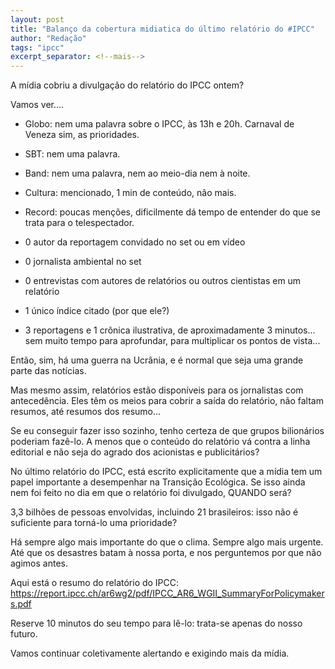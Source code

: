 ```yaml
---
layout: post
title: "Balanço da cobertura midiatica do último relatório do #IPCC"
author: "Redação"
tags: "ipcc"
excerpt_separator: <!--mais-->
---
```


A mídia cobriu a divulgação do relatório do IPCC ontem?

Vamos ver....

<!--mais-->

- Globo: nem uma palavra sobre o IPCC, às 13h e 20h. Carnaval de Veneza sim, as prioridades.
- SBT: nem uma palavra.
- Band: nem uma palavra, nem ao meio-dia nem à noite.
- Cultura: mencionado, 1 min de conteúdo, não mais.
- Record: poucas menções, dificilmente dá tempo de entender do que se trata para o telespectador.

- 0 autor da reportagem convidado no set ou em vídeo
- 0 jornalista ambiental no set
- 0 entrevistas com autores de relatórios ou outros cientistas em um relatório

- 1 único índice citado (por que ele?)
- 3 reportagens e 1 crônica ilustrativa, de aproximadamente 3 minutos... sem muito tempo para aprofundar, para multiplicar os pontos de vista...

Então, sim, há uma guerra na Ucrânia, e é normal que seja uma grande parte das notícias.

Mas mesmo assim, relatórios estão disponíveis para os jornalistas com antecedência. Eles têm os meios para cobrir a saída do relatório, não faltam resumos, até resumos dos resumo...

Se eu conseguir fazer isso sozinho, tenho certeza de que grupos bilionários poderiam fazê-lo. A menos que o conteúdo do relatório vá contra a linha editorial e não seja do agrado dos acionistas e publicitários?

No último relatório do IPCC, está escrito explicitamente que a mídia tem um papel importante a desempenhar na Transição Ecológica. Se isso ainda nem foi feito no dia em que o relatório foi divulgado, QUANDO será?

3,3 bilhões de pessoas envolvidas, incluindo 21 brasileiros: isso não é suficiente para torná-lo uma prioridade?

Há sempre algo mais importante do que o clima. Sempre algo mais urgente. Até que os desastres batam à nossa porta, e nos perguntemos por que não agimos antes.

Aqui está o resumo do relatório do IPCC: https://report.ipcc.ch/ar6wg2/pdf/IPCC_AR6_WGII_SummaryForPolicymakers.pdf

Reserve 10 minutos do seu tempo para lê-lo: trata-se apenas do nosso futuro.

Vamos continuar coletivamente alertando e exigindo mais da mídia.

